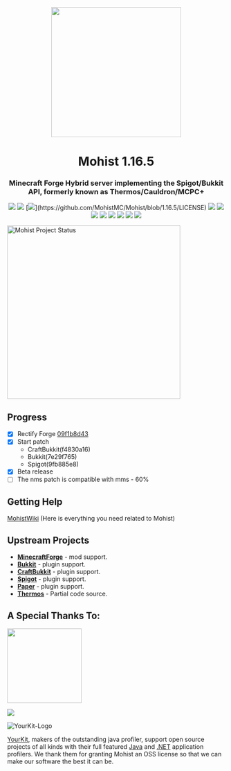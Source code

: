<div align="center">
<img width="300" src="https://mohistmc.com/mohist-min.png">
  <h1>Mohist 1.16.5</h1>

### Minecraft Forge Hybrid server implementing the Spigot/Bukkit API, formerly known as Thermos/Cauldron/MCPC+


[![](https://img.shields.io/jenkins/build?jobUrl=https%3A%2F%2Fci.codemc.io%2Fjob%2FMohistMC%2Fjob%2FMohist-1.16.5)](https://ci.codemc.io/job/MohistMC/job/Mohist-1.16.5)
[![](https://img.shields.io/github/stars/MohistMC/Mohist.svg?label=Stars&logo=github)](https://github.com/MohistMC/Mohist/stargazers)
[![](https://img.shields.io/github/license/MohistMC/Mohist?)](https://github.com/MohistMC/Mohist/blob/1.16.5/LICENSE)
[![](https://img.shields.io/badge/Forge-1.16.5--36.2.41-brightgreen.svg?colorB=26303d&logo=Conda-Forge)](https://files.minecraftforge.net/net/minecraftforge/forge/index_1.16.5.html)
[![](https://img.shields.io/badge/AdoptOpenJDK-11.0.15+10-brightgreen.svg?colorB=469C00&logo=java)](https://adoptopenjdk.net/?variant=openjdk11&)
[![](https://img.shields.io/badge/Gradle-7.3.3-brightgreen.svg?colorB=469C00&logo=gradle)](https://docs.gradle.org/7.3.3/release-notes.html)
[![](https://img.shields.io/bstats/servers/6762?label=bStats)](https://bstats.org/plugin/server-implementation/Mohist/6762)
[![](https://badges.crowdin.net/mohist/localized.svg)](https://crowdin.com/project/mohist)
[![](https://img.shields.io/discord/311256119005937665.svg?color=%237289da&label=Discord&logo=discord&logoColor=%237289da)](https://discord.gg/mohistmc)
[![](https://opencollective.com/mohist/tiers/badge.svg?logo=Patreon)](https://opencollective.com/mohist)
[![](https://bstats.org/signatures/server-implementation/Mohist.svg)](https://bstats.org/plugin/server-implementation/Mohist/6762)
</div>

<img height="400px" alt="Mohist Project Status" src="https://mohistmc.com/api/v2/projects/mohist/table?" />

Progress
------

- [x] Rectify Forge [09f1b8d43](https://github.com/MinecraftForge/MinecraftForge/commit/09f1b8d43)
- [x] Start patch 
  * CraftBukkit(f4830a16)  
  * Bukkit(7e29f765)  
  * Spigot(9fb885e8)
- [x] Beta release
- [ ] The nms patch is compatible with mms - 60%

Getting Help
------

  [MohistWiki](https://wiki.mohistmc.com/) (Here is everything you need related to Mohist)

Upstream Projects
------
* [**MinecraftForge**](https://github.com/MinecraftForge/MinecraftForge.git) - mod support.
* [**Bukkit**](https://hub.spigotmc.org/stash/scm/spigot/bukkit.git) - plugin support.
* [**CraftBukkit**](https://hub.spigotmc.org/stash/scm/spigot/craftbukkit.git) - plugin support.
* [**Spigot**](https://hub.spigotmc.org/stash/scm/spigot/spigot.git) - plugin support.
* [**Paper**](https://github.com/PaperMC/Paper.git) - plugin support.
* [**Thermos**](https://github.com/CyberdyneCC/Thermos.git) - Partial code source.

A Special Thanks To:
-------------
<a href="https://ci.codemc.io/"><img src="https://i.loli.net/2020/03/11/YNicj3PLkU5BZJT.png" width="172"></a>

<a href="https://www.bisecthosting.com/mohistmc"><img src="https://www.bisecthosting.com/partners/custom-banners/118608b8-6e45-4301-b244-41934cdac6d1.png"></a>

![YourKit-Logo](https://www.yourkit.com/images/yklogo.png)

[YourKit](http://www.yourkit.com/), makers of the outstanding java profiler, support open source projects of all kinds with their full featured [Java](https://www.yourkit.com/java/profiler/index.jsp) and [.NET](https://www.yourkit.com/.net/profiler/index.jsp) application profilers. We thank them for granting Mohist an OSS license so that we can make our software the best it can be.

